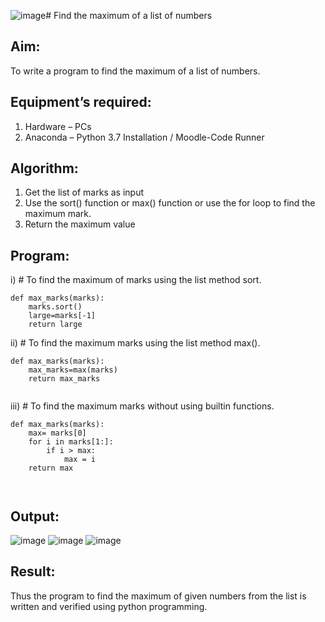 ![image](https://github.com/iniyasri4464/FindMaximum/assets/152419072/2d280fda-4e39-4236-909a-e80b609739c9)# Find the maximum of a list of numbers
## Aim:
To write a program to find the maximum of a list of numbers.
## Equipment’s required:
1.	Hardware – PCs
2.	Anaconda – Python 3.7 Installation / Moodle-Code Runner
## Algorithm:
1.	Get the list of marks as input
2.	Use the sort() function or max() function or use the for loop to find the maximum mark.
3.	Return the maximum value
## Program:

i)	# To find the maximum of marks using the list method sort.
```
def max_marks(marks):
    marks.sort()
    large=marks[-1]
    return large
```

ii)	# To find the maximum marks using the list method max().
```
def max_marks(marks):
    max_marks=max(marks)
    return max_marks


```

iii) # To find the maximum marks without using builtin functions.
```
def max_marks(marks):
    max= marks[0]
    for i in marks[1:]:
        if i > max:
            max = i
    return max



```



## Output:
![image](https://github.com/iniyasri4464/FindMaximum/assets/152419072/48a4843f-3c3e-41ba-8333-50f8dcce0933)
![image](https://github.com/iniyasri4464/FindMaximum/assets/152419072/1c879da6-7654-47d8-98c6-ba72c5199800)
![image](https://github.com/iniyasri4464/FindMaximum/assets/152419072/edc4982e-efa4-4db2-ba47-698794bc74aa)



## Result:
Thus the program to find the maximum of given numbers from the list is written and verified using python programming.
